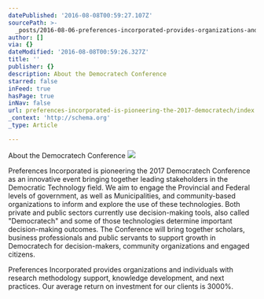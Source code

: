 ```yaml
---
datePublished: '2016-08-08T00:59:27.107Z'
sourcePath: >-
  _posts/2016-08-06-preferences-incorporated-provides-organizations-and-individu.md
author: []
via: {}
dateModified: '2016-08-08T00:59:26.327Z'
title: ''
publisher: {}
description: About the Democratech Conference
starred: false
inFeed: true
hasPage: true
inNav: false
url: preferences-incorporated-is-pioneering-the-2017-democratech/index.html
_context: 'http://schema.org'
_type: Article

---
```

About the Democratech Conference
![](https://the-grid-user-content.s3-us-west-2.amazonaws.com/79b9ab2a-189f-4bab-9923-93124007fcea.png)

Preferences Incorporated is pioneering the 2017 Democratech Conference as an innovative event bringing together leading stakeholders in the Democratic Technology field. We aim to engage the Provincial and Federal levels of government, as well as Municipalities, and community-based organizations to inform and explore the use of these technologies. Both private and public sectors currently use decision-making tools, also called "Democratech" and some of those technologies determine important decision-making outcomes. The Conference will bring together scholars, business professionals and public servants to support growth in Democratech for decision-makers, community organizations and engaged citizens.

Preferences Incorporated provides organizations and individuals with research methodology support, knowledge development, and next practices. Our average return on investment for our clients is 3000%.